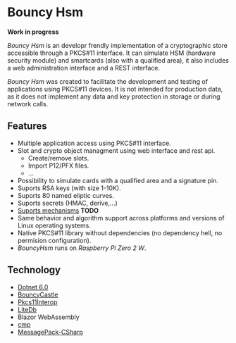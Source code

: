 # Bouncy Hsm

**Work in progress** 

_Bouncy Hsm_ is an developr frendly implementation of a cryptographic store accessible through a PKCS#11 interface.
It can simulate HSM (hardware security module) and smartcards (also with a qualified area), 
it also includes a web administration interface and a REST interface.

_Bouncy Hsm_ was created to facilitate the development and testing of applications using PKCS#11 devices.
It is not intended for production data, as it does not implement any data and key protection in storage
or during network calls.

## Features
* Multiple application access using PKCS#11 interface.
* Slot and crypto object managment using web interface and rest api.
  * Create/remove slots.
  * Import P12/PFX files.
  * ...
* Possibility to simulate cards with a qualified area and a signature pin.
* Suports RSA keys (with size 1-10K).
* Suports 80 named eliptic curves.
* Suports secrets (HMAC, derive,...)
* [Suports mechanisms](/Doc/SuportedAlgorithms.md) **TODO**
* Same behavior and algorithm support across platforms and versions of Linux operating systems.
* Native PKCS#11 library without dependencies (no dependency hell, no permision configuration).
* _BouncyHsm_ runs on _Raspberry Pi Zero 2 W_.

## Technology
* [Dotnet 6.0](https://learn.microsoft.com/en-us/dotnet/core/whats-new/dotnet-6)
* [BouncyCastle](https://github.com/bcgit/bc-csharp)
* [Pkcs11Interop](https://github.com/Pkcs11Interop)
* [LiteDb](https://www.litedb.org/)
* Blazor WebAssembly
* [cmp](https://github.com/camgunz/cmp)
* [MessagePack-CSharp](https://github.com/neuecc/MessagePack-CSharp)

